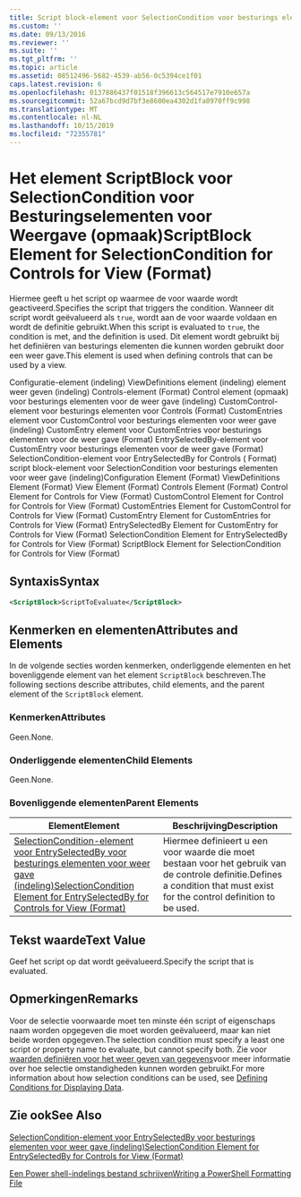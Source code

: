 ```yaml
---
title: Script block-element voor SelectionCondition voor besturings elementen voor weer gave (indeling) | Microsoft Docs
ms.custom: ''
ms.date: 09/13/2016
ms.reviewer: ''
ms.suite: ''
ms.tgt_pltfrm: ''
ms.topic: article
ms.assetid: 08512496-5682-4539-ab56-0c5394ce1f01
caps.latest.revision: 6
ms.openlocfilehash: 0137886437f01518f396613c564517e7910e657a
ms.sourcegitcommit: 52a67bcd9d7bf3e8600ea4302d1fa8970ff9c998
ms.translationtype: MT
ms.contentlocale: nl-NL
ms.lasthandoff: 10/15/2019
ms.locfileid: "72355781"
---
```

# <a name="scriptblock-element-for-selectioncondition-for-controls-for-view-format"></a><span data-ttu-id="7ed02-102">Het element ScriptBlock voor SelectionCondition voor Besturingselementen voor Weergave (opmaak)</span><span class="sxs-lookup"><span data-stu-id="7ed02-102">ScriptBlock Element for SelectionCondition for Controls for View (Format)</span></span>

<span data-ttu-id="7ed02-103">Hiermee geeft u het script op waarmee de voor waarde wordt geactiveerd.</span><span class="sxs-lookup"><span data-stu-id="7ed02-103">Specifies the script that triggers the condition.</span></span> <span data-ttu-id="7ed02-104">Wanneer dit script wordt geëvalueerd als `true`, wordt aan de voor waarde voldaan en wordt de definitie gebruikt.</span><span class="sxs-lookup"><span data-stu-id="7ed02-104">When this script is evaluated to `true`, the condition is met, and the definition is used.</span></span> <span data-ttu-id="7ed02-105">Dit element wordt gebruikt bij het definiëren van besturings elementen die kunnen worden gebruikt door een weer gave.</span><span class="sxs-lookup"><span data-stu-id="7ed02-105">This element is used when defining controls that can be used by a view.</span></span>

<span data-ttu-id="7ed02-106">Configuratie-element (indeling) ViewDefinitions element (indeling) element weer geven (indeling) Controls-element (Format) Control element (opmaak) voor besturings elementen voor de weer gave (indeling) CustomControl-element voor besturings elementen voor Controls (Format) CustomEntries element voor CustomControl voor besturings elementen voor weer gave (indeling) CustomEntry element voor CustomEntries voor besturings elementen voor de weer gave (Format) EntrySelectedBy-element voor CustomEntry voor besturings elementen voor de weer gave (Format) SelectionCondition-element voor EntrySelectedBy for Controls ( Format) script block-element voor SelectionCondition voor besturings elementen voor weer gave (indeling)</span><span class="sxs-lookup"><span data-stu-id="7ed02-106">Configuration Element (Format) ViewDefinitions Element (Format) View Element (Format) Controls Element (Format) Control Element for Controls for View (Format) CustomControl Element for Control for Controls for View (Format) CustomEntries Element for CustomControl for Controls for View (Format) CustomEntry Element for CustomEntries for Controls for View (Format) EntrySelectedBy Element for CustomEntry for Controls for View (Format) SelectionCondition Element for EntrySelectedBy for Controls for View (Format) ScriptBlock Element for SelectionCondition for Controls for View (Format)</span></span>

## <a name="syntax"></a><span data-ttu-id="7ed02-107">Syntaxis</span><span class="sxs-lookup"><span data-stu-id="7ed02-107">Syntax</span></span>

```xml
<ScriptBlock>ScriptToEvaluate</ScriptBlock>
```

## <a name="attributes-and-elements"></a><span data-ttu-id="7ed02-108">Kenmerken en elementen</span><span class="sxs-lookup"><span data-stu-id="7ed02-108">Attributes and Elements</span></span>

<span data-ttu-id="7ed02-109">In de volgende secties worden kenmerken, onderliggende elementen en het bovenliggende element van het element `ScriptBlock` beschreven.</span><span class="sxs-lookup"><span data-stu-id="7ed02-109">The following sections describe attributes, child elements, and the parent element of the `ScriptBlock` element.</span></span>

### <a name="attributes"></a><span data-ttu-id="7ed02-110">Kenmerken</span><span class="sxs-lookup"><span data-stu-id="7ed02-110">Attributes</span></span>

<span data-ttu-id="7ed02-111">Geen.</span><span class="sxs-lookup"><span data-stu-id="7ed02-111">None.</span></span>

### <a name="child-elements"></a><span data-ttu-id="7ed02-112">Onderliggende elementen</span><span class="sxs-lookup"><span data-stu-id="7ed02-112">Child Elements</span></span>

<span data-ttu-id="7ed02-113">Geen.</span><span class="sxs-lookup"><span data-stu-id="7ed02-113">None.</span></span>

### <a name="parent-elements"></a><span data-ttu-id="7ed02-114">Bovenliggende elementen</span><span class="sxs-lookup"><span data-stu-id="7ed02-114">Parent Elements</span></span>

|<span data-ttu-id="7ed02-115">Element</span><span class="sxs-lookup"><span data-stu-id="7ed02-115">Element</span></span>|<span data-ttu-id="7ed02-116">Beschrijving</span><span class="sxs-lookup"><span data-stu-id="7ed02-116">Description</span></span>|
|-------------|-----------------|
|[<span data-ttu-id="7ed02-117">SelectionCondition-element voor EntrySelectedBy voor besturings elementen voor weer gave (indeling)</span><span class="sxs-lookup"><span data-stu-id="7ed02-117">SelectionCondition Element for EntrySelectedBy for Controls for View (Format)</span></span>](./selectioncondition-element-for-entryselectedby-for-controls-for-view-format.md)|<span data-ttu-id="7ed02-118">Hiermee definieert u een voor waarde die moet bestaan voor het gebruik van de controle definitie.</span><span class="sxs-lookup"><span data-stu-id="7ed02-118">Defines a condition that must exist for the control definition to be used.</span></span>|

## <a name="text-value"></a><span data-ttu-id="7ed02-119">Tekst waarde</span><span class="sxs-lookup"><span data-stu-id="7ed02-119">Text Value</span></span>

<span data-ttu-id="7ed02-120">Geef het script op dat wordt geëvalueerd.</span><span class="sxs-lookup"><span data-stu-id="7ed02-120">Specify the script that is evaluated.</span></span>

## <a name="remarks"></a><span data-ttu-id="7ed02-121">Opmerkingen</span><span class="sxs-lookup"><span data-stu-id="7ed02-121">Remarks</span></span>

<span data-ttu-id="7ed02-122">Voor de selectie voorwaarde moet ten minste één script of eigenschaps naam worden opgegeven die moet worden geëvalueerd, maar kan niet beide worden opgegeven.</span><span class="sxs-lookup"><span data-stu-id="7ed02-122">The selection condition must specify a least one script or property name to evaluate, but cannot specify both.</span></span> <span data-ttu-id="7ed02-123">Zie voor [waarden definiëren voor het weer geven van gegevens](./defining-conditions-for-displaying-data.md)voor meer informatie over hoe selectie omstandigheden kunnen worden gebruikt.</span><span class="sxs-lookup"><span data-stu-id="7ed02-123">For more information about how selection conditions can be used, see [Defining Conditions for Displaying Data](./defining-conditions-for-displaying-data.md).</span></span>

## <a name="see-also"></a><span data-ttu-id="7ed02-124">Zie ook</span><span class="sxs-lookup"><span data-stu-id="7ed02-124">See Also</span></span>

[<span data-ttu-id="7ed02-125">SelectionCondition-element voor EntrySelectedBy voor besturings elementen voor weer gave (indeling)</span><span class="sxs-lookup"><span data-stu-id="7ed02-125">SelectionCondition Element for EntrySelectedBy for Controls for View (Format)</span></span>](./selectioncondition-element-for-entryselectedby-for-controls-for-view-format.md)

[<span data-ttu-id="7ed02-126">Een Power shell-indelings bestand schrijven</span><span class="sxs-lookup"><span data-stu-id="7ed02-126">Writing a PowerShell Formatting File</span></span>](./writing-a-powershell-formatting-file.md)
